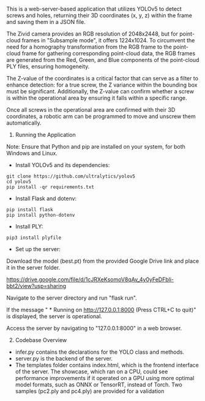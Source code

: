 This is a web-server-based application that utilizes YOLOv5 to detect screws and holes, returning their 3D coordinates (x, y, z) within the frame and saving them in a JSON file.

The Zivid camera provides an RGB resolution of 2048x2448, but for point-cloud frames in "Subsample mode", it offers 1224x1024. To circumvent the need for a homography transformation from the RGB frame to the point-cloud frame for gathering corresponding point-cloud data, the RGB frames are generated from the Red, Green, and Blue components of the point-cloud PLY files, ensuring homogeneity.

The Z-value of the coordinates is a critical factor that can serve as a filter to enhance detection: for a true screw, the Z variance within the bounding box must be significant. Additionally, the Z-value can confirm whether a screw is within the operational area by ensuring it falls within a specific range.

Once all screws in the operational area are confirmed with their 3D coordinates, a robotic arm can be programmed to move and unscrew them automatically.
1. Running the Application

Note: Ensure that Python and pip are installed on your system, for both Windows and Linux.

- Install YOLOv5 and its dependencies:

```
git clone https://github.com/ultralytics/yolov5
cd yolov5
pip install -qr requirements.txt
```

- Install Flask and dotenv:

```
pip install flask
pip install python-dotenv
```

- Install PLY:

```
pip3 install plyfile
```

- Set up the server:

Download the model (best.pt) from the provided Google Drive link and place it in the server folder.

https://drive.google.com/file/d/1cJRXeKsomoV8qAv_4y0yFeDFbli-bbt2/view?usp=sharing

Navigate to the server directory and run "flask run".

If the message " * Running on http://127.0.0.1:8000 (Press CTRL+C to quit)" is displayed, the server is operational.

Access the server by navigating to "127.0.0.1:8000" in a web browser.

2. Codebase Overview
- infer.py contains the declarations for the YOLO class and methods.
- server.py is the backend of the server.
- The templates folder contains index.html, which is the frontend interface of the server.
The showcase, which ran on a CPU, could see performance improvements if it operated on a GPU using more optimal model formats, such as ONNX or TensorRT, instead of Torch.
Two samples (pc2.ply and pc4.ply) are provided for a validation 
